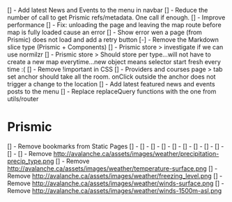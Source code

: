 [] - Add latest News and Events to the menu in navbar
[] - Reduce the number of call to get Prismic refs/metadata. One call if enough.
[] - Improve performance
[] - Fix: unloading the page and leaving the map route before map is fully loaded cause an error
[] - Show error wen a page (from Prismic) does not load and add a retry button
[-] - Remove the Markdown slice type (Prismic + Components)
[] - Prismic store > investigate if we can use normilzr
[] - Prismic store > Should store per type...will not have to create a new map everytime...new object means selector start fresh every time :(
[] - Remove !important in CSS
[] - Providers and courses page > tab set anchor should take all the room. onClick outside the anchor does not trigger a change to the location
[] - Add latest featured news and events posts to the menu
[] - Replace replaceQuery functions with the one from utils/router

# Prismic

[] - Remove bookmarks from Static Pages
[] -
[] -
[] -
[] -
[] -
[] -
[] -
[] -
[] -
[] -
[] - Remove http://avalanche.ca/assets/images/weather/precipitation-precip_type.png
[] - Remove http://avalanche.ca/assets/images/weather/temperature-surface.png
[] - Remove http://avalanche.ca/assets/images/weather/freezing_level.png
[] - Remove http://avalanche.ca/assets/images/weather/winds-surface.png
[] - Remove http://avalanche.ca/assets/images/weather/winds-1500m-asl.png
